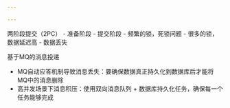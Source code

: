 ```yaml
---

---
```

两阶段提交（2PC）
	- 准备阶段
	- 提交阶段
	- 频繁的锁，死锁问题
	- 很多的锁，数据延迟高
	- 数据丢失

基于MQ的消息投递
-  MQ自动应答机制导致消息丢失：要确保数据真正持久化到数据库后才能将MQ中的消息删除
- 高并发场景下消息积压：使用双向消息队列 + 数据库持久化任务，确保每一个任务能够完成